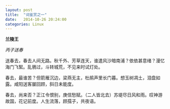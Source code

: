 ```yaml
---
layout: post
title:  "词鉴赏之一"
date:   2014-10-26 20:24:00
categories: Linux
---
```


**兰陵王**

*丙子送春*

送春去，春去人间无路。秋千外、芳草连天，谁遣风沙暗南浦？依依甚意绪？漫忆海门飞絮。乱鴉过，斗转城荒，不见来时试灯处。

春去，最谁苦？但箭雁沉边，梁燕无主，杜鹃声里长门暮。想玉树凋土，泪盘如露。咸阳送客屡回顾，斜日未能度。

春去，尚来否？正江令恨别，庚信愁赋。（二人皆北去）苏堤尽日风和雨。叹神游故国，花记前度。人生流落，顾孺子，共夜语。
